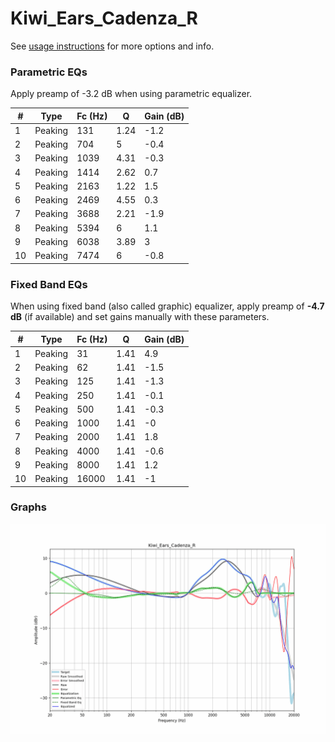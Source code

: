 # Kiwi_Ears_Cadenza_R
See [usage instructions](https://github.com/jaakkopasanen/AutoEq#usage) for more options and info.

### Parametric EQs
Apply preamp of -3.2 dB when using parametric equalizer.

|   # | Type    |   Fc (Hz) |    Q |   Gain (dB) |
|-----|---------|-----------|------|-------------|
|   1 | Peaking |       131 | 1.24 |        -1.2 |
|   2 | Peaking |       704 | 5    |        -0.4 |
|   3 | Peaking |      1039 | 4.31 |        -0.3 |
|   4 | Peaking |      1414 | 2.62 |         0.7 |
|   5 | Peaking |      2163 | 1.22 |         1.5 |
|   6 | Peaking |      2469 | 4.55 |         0.3 |
|   7 | Peaking |      3688 | 2.21 |        -1.9 |
|   8 | Peaking |      5394 | 6    |         1.1 |
|   9 | Peaking |      6038 | 3.89 |         3   |
|  10 | Peaking |      7474 | 6    |        -0.8 |

### Fixed Band EQs
When using fixed band (also called graphic) equalizer, apply preamp of **-4.7 dB** (if available) and set gains manually with these parameters.

|   # | Type    |   Fc (Hz) |    Q |   Gain (dB) |
|-----|---------|-----------|------|-------------|
|   1 | Peaking |        31 | 1.41 |         4.9 |
|   2 | Peaking |        62 | 1.41 |        -1.5 |
|   3 | Peaking |       125 | 1.41 |        -1.3 |
|   4 | Peaking |       250 | 1.41 |        -0.1 |
|   5 | Peaking |       500 | 1.41 |        -0.3 |
|   6 | Peaking |      1000 | 1.41 |        -0   |
|   7 | Peaking |      2000 | 1.41 |         1.8 |
|   8 | Peaking |      4000 | 1.41 |        -0.6 |
|   9 | Peaking |      8000 | 1.41 |         1.2 |
|  10 | Peaking |     16000 | 1.41 |        -1   |

### Graphs
![](./Kiwi_Ears_Cadenza_R.png)
